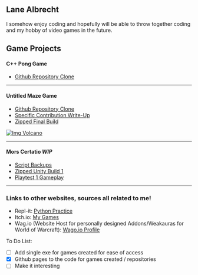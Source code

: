 ## Lane Albrecht
I somehow enjoy coding and hopefully will be able to throw together coding and my hobby of video games in the future.

## Game Projects

#### C++ Pong Game
- [Github Repository Clone](https://github.com/LaneAlb-Portfolio/CS10-Pong-Game)

 _________________________________________________________________________________________________________________________________________________________________________________

#### Untitled Maze Game
- [Github Repository Clone](https://github.com/LaneAlb-Portfolio/Game-Project-1)
- [Specific Contribution Write-Up](https://lanealb-portfolio.github.io/Lane-Albrecht-GP1/)
- [Zipped Final Build](https://drive.google.com/file/d/1AreuduKQGDoQRxlGhmM8xUZ3Sk3X-txi/view?usp=sharing)

[![Img Volcano](https://raw.githubusercontent.com/LaneAlb-Portfolio/Lane-Albrecht-Portfolio/gh-pages/portfolio%20untitiled%20maze%20game%20ss.PNG)](https://youtu.be/tyq9bG7xSWM)

 _________________________________________________________________________________________________________________________________________________________________________________

#### Mors Certatio *WIP*
- [Script Backups](https://github.com/LaneAlb-Portfolio/Work-In-Progress-Game-Project-2)
- [Zipped Unity Build 1](https://drive.google.com/file/d/1i5kM2eyqRKDMZZHv1xP8Scx4i5lJjI2I/view?usp=sharing)
- [Playtest 1 Gameplay](https://youtu.be/XR9WDVNJ0fo)
 _________________________________________________________________________________________________________________________________________________________________________________

### Links to other websites, sources all related to me!
- Repl-it: [Python Practice](https://repl.it/@LaneA)
- Itch.io: [My Games](https://tevlane.itch.io/)
- Wag.io (Website Host for personally designed Addons/Weakauras for World of Warcraft): [Wago.io Profile](https://wago.io/p/Tevonsonte)

To Do List:
- [ ] Add single exe for games created for ease of access
- [x] Github pages to the code for games created / repositories
- [ ] Make it interesting
